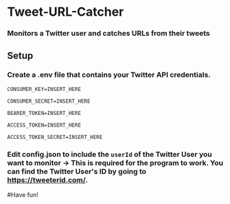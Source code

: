 # Tweet-URL-Catcher
### Monitors a Twitter user and catches URLs from their tweets

## Setup

### Create a .env file that contains your Twitter API credentials.

```CONSUMER_KEY=INSERT_HERE```

```CONSUMER_SECRET=INSERT_HERE```

```BEARER_TOKEN=INSERT_HERE```

```ACCESS_TOKEN=INSERT_HERE```

```ACCESS_TOKEN_SECRET=INSERT_HERE```

### Edit config.json to include the ```userId``` of the Twitter User you want to monitor -> This is required for the program to work. You can find the Twitter User's ID by going to https://tweeterid.com/.

#Have fun!
